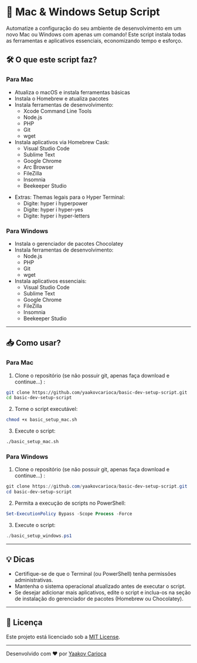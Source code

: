 # 🚀 Mac & Windows Setup Script

Automatize a configuração do seu ambiente de desenvolvimento em um novo Mac ou Windows com apenas um comando! Este script instala todas as ferramentas e aplicativos essenciais, economizando tempo e esforço.

## 🛠️ O que este script faz?

### Para Mac
- Atualiza o macOS e instala ferramentas básicas
- Instala o Homebrew e atualiza pacotes
- Instala ferramentas de desenvolvimento:
  - Xcode Command Line Tools
  - Node.js
  - PHP
  - Git
  - wget
- Instala aplicativos via Homebrew Cask:
  - Visual Studio Code
  - Sublime Text
  - Google Chrome
  - Arc Browser
  - FileZilla
  - Insomnia
  - Beekeeper Studio

+ Extras: Themas legais para o Hyper Terminal:
  - Digite: hyper i hyperpower
  - Digite: hyper i hyper-yes
  - Digite: hyper i hyper-letters

### Para Windows
- Instala o gerenciador de pacotes Chocolatey
- Instala ferramentas de desenvolvimento:
  - Node.js
  - PHP
  - Git
  - wget
- Instala aplicativos essenciais:
  - Visual Studio Code
  - Sublime Text
  - Google Chrome
  - FileZilla
  - Insomnia
  - Beekeeper Studio

---

## 📥 Como usar?

### Para Mac
1. Clone o repositório (se não possuir git, apenas faça download e continue...) :
```bash
git clone https://github.com/yaakovcarioca/basic-dev-setup-script.git
cd basic-dev-setup-script
```

2. Torne o script executável:
```bash
chmod +x basic_setup_mac.sh
```

3. Execute o script:
```bash
./basic_setup_mac.sh
```

### Para Windows
1. Clone o repositório (se não possuir git, apenas faça download e continue...) :
```powershell
git clone https://github.com/yaakovcarioca/basic-dev-setup-script.git
cd basic-dev-setup-script
```

2. Permita a execução de scripts no PowerShell:
```powershell
Set-ExecutionPolicy Bypass -Scope Process -Force
```

3. Execute o script:
```powershell
./basic_setup_windows.ps1
```

---

## 💡 Dicas
- Certifique-se de que o Terminal (ou PowerShell) tenha permissões administrativas.
- Mantenha o sistema operacional atualizado antes de executar o script.
- Se desejar adicionar mais aplicativos, edite o script e inclua-os na seção de instalação do gerenciador de pacotes (Homebrew ou Chocolatey).

---

## 📝 Licença
Este projeto está licenciado sob a [MIT License](LICENSE).

---

Desenvolvido com ❤️ por [Yaakov Carioca](https://github.com/yaakovcarioca)
